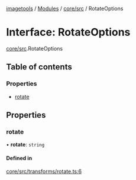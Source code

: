 [imagetools](../README.md) / [Modules](../modules.md) / [core/src](../modules/core_src.md) / RotateOptions

# Interface: RotateOptions

[core/src](../modules/core_src.md).RotateOptions

## Table of contents

### Properties

- [rotate](core_src.RotateOptions.md#rotate)

## Properties

### rotate

• **rotate**: `string`

#### Defined in

[core/src/transforms/rotate.ts:6](https://github.com/JonasKruckenberg/imagetools/blob/04cb552/packages/core/src/transforms/rotate.ts#L6)
